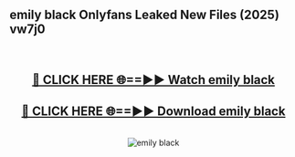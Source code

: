 <h2>emily black Onlyfans Leaked New Files (2025) vw7j0</h2>
<br>
<div align="center">
<h2><a href="https://mediafiles.top/emily_black&ref=git" rel="nofollow">🔴 CLICK HERE 🌐==►► Watch emily black</a></h2>
<h2><a href="https://mediafiles.top/emily_black&ref=git" rel="nofollow">🔴 CLICK HERE 🌐==►► Download emily black</a></h2>
<br>
<a href="https://mediafiles.top/emily_black&ref=git" rel="nofollow" data-target="animated-image.originalLink"><img src="https://i.ibb.co.com/xMMVF88/686577567.gif" alt="emily black" style="max-width: 100%; display: inline-block;" data-target="animated-image.originalImage"></a>
</div>
<br>
<br>